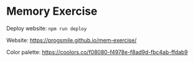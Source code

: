 # Memory Exercise

Deploy website: `npm run deploy`

Website: https://progsmile.github.io/mem-exercise/

Color palette: https://coolors.co/f08080-f4978e-f8ad9d-fbc4ab-ffdab9

